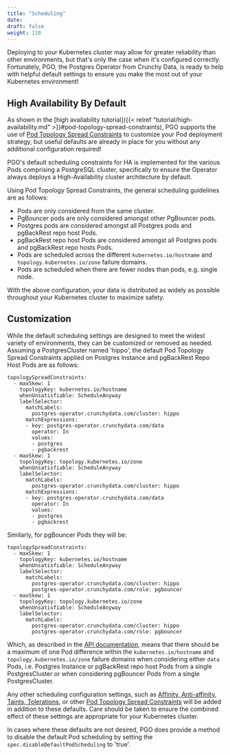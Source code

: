 ```yaml
---
title: "Scheduling"
date:
draft: false
weight: 120
---
```


Deploying to your Kubernetes cluster may allow for greater reliability than other 
environments, but that's only the case when it's configured correctly. Fortunately,
PGO, the Postgres Operator from Crunchy Data, is ready to help with helpful 
default settings to ensure you make the most out of your Kubernetes environment!

## High Availability By Default

As shown in the [high availability tutorial]({{< relref "tutorial/high-availability.md" >}}#pod-topology-spread-constraints),
PGO supports the use of [Pod Topology Spread Constraints](https://kubernetes.io/docs/concepts/workloads/pods/pod-topology-spread-constraints/)
to customize your Pod deployment strategy, but useful defaults are already in place
for you without any additional configuration required!

PGO's default scheduling constraints for HA is implemented for the various Pods
 comprising a PostgreSQL cluster, specifically to ensure the Operator always 
 deploys a High-Availability cluster architecture by default.
    
 Using Pod Topology Spread Constraints, the general scheduling guidelines are as 
 follows:
    
- Pods are only considered from the same cluster.
- PgBouncer pods are only considered amongst other PgBouncer pods.
- Postgres pods are considered amongst all Postgres pods and pgBackRest repo host Pods.
- pgBackRest repo host Pods are considered amongst all Postgres pods and pgBackRest repo hosts Pods.
- Pods are scheduled across the different `kubernetes.io/hostname` and `topology.kubernetes.io/zone` failure domains.
- Pods are scheduled when there are fewer nodes than pods, e.g. single node.

With the above configuration, your data is distributed as widely as possible 
throughout your Kubernetes cluster to maximize safety.

## Customization

While the default scheduling settings are designed to meet the widest variety of
environments, they can be customized or removed as needed. Assuming a PostgresCluster
named 'hippo', the default Pod Topology Spread Constraints applied on Postgres
Instance and pgBackRest Repo Host Pods are as follows:

```
topologySpreadConstraints:
  - maxSkew: 1
    topologyKey: kubernetes.io/hostname
    whenUnsatisfiable: ScheduleAnyway
    labelSelector:
      matchLabels:
        postgres-operator.crunchydata.com/cluster: hippo
      matchExpressions:
      - key: postgres-operator.crunchydata.com/data
        operator: In
        values:
        - postgres
        - pgbackrest
  - maxSkew: 1
    topologyKey: topology.kubernetes.io/zone
    whenUnsatisfiable: ScheduleAnyway
    labelSelector:
      matchLabels:
        postgres-operator.crunchydata.com/cluster: hippo
      matchExpressions:
      - key: postgres-operator.crunchydata.com/data
        operator: In
        values:
        - postgres
        - pgbackrest
```

Similarly, for pgBouncer Pods they will be:

```
topologySpreadConstraints:
  - maxSkew: 1
    topologyKey: kubernetes.io/hostname
    whenUnsatisfiable: ScheduleAnyway
    labelSelector:
      matchLabels:
        postgres-operator.crunchydata.com/cluster: hippo
        postgres-operator.crunchydata.com/role: pgbouncer
  - maxSkew: 1
    topologyKey: topology.kubernetes.io/zone
    whenUnsatisfiable: ScheduleAnyway
    labelSelector:
      matchLabels:
        postgres-operator.crunchydata.com/cluster: hippo
        postgres-operator.crunchydata.com/role: pgbouncer
```

Which, as described in the [API documentation](https://kubernetes.io/docs/concepts/workloads/pods/pod-topology-spread-constraints/#spread-constraints-for-pods),
means that there should be a maximum of one Pod difference within the 
`kubernetes.io/hostname` and `topology.kubernetes.io/zone` failure domains when
considering either `data` Pods, i.e. Postgres Instance or pgBackRest repo host Pods
from a single PostgresCluster or when considering pgBouncer Pods from a single 
PostgresCluster. 

Any other scheduling configuration settings, such as [Affinity, Anti-affinity](https://kubernetes.io/docs/concepts/scheduling-eviction/assign-pod-node/#affinity-and-anti-affinity),
[Taints, Tolerations](https://kubernetes.io/docs/concepts/scheduling-eviction/taint-and-toleration/),
or other [Pod Topology Spread Constraints](https://kubernetes.io/docs/concepts/workloads/pods/pod-topology-spread-constraints/)
will be added in addition to these defaults. Care should be taken to ensure the
combined effect of these settings are appropriate for your Kubernetes cluster.

In cases where these defaults are not desired, PGO does provide a method to disable
the default Pod scheduling by setting the `spec.disableDefaultPodScheduling` to 
'true'.
